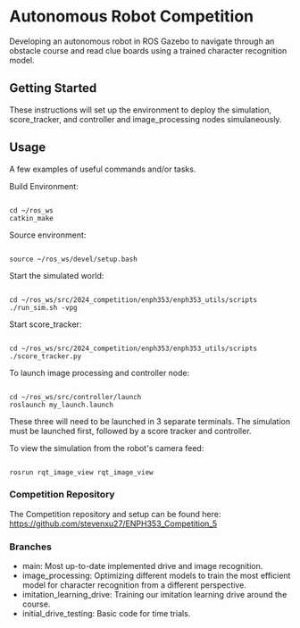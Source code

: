 # Autonomous Robot Competition

Developing an autonomous robot in ROS Gazebo to navigate through an obstacle course and read clue boards using a trained character recognition model.

## Getting Started

These instructions will set up the environment to deploy the simulation, score_tracker, and controller and image_processing nodes simulaneously. 


## Usage

A few examples of useful commands and/or tasks.

Build Environment:
```

cd ~/ros_ws
catkin_make

```
Source environment:
```

source ~/ros_ws/devel/setup.bash

```

Start the simulated world:
```

cd ~/ros_ws/src/2024_competition/enph353/enph353_utils/scripts
./run_sim.sh -vpg

```
Start score_tracker:
```

cd ~/ros_ws/src/2024_competition/enph353/enph353_utils/scripts
./score_tracker.py

```
To launch image processing and controller node:
```

cd ~/ros_ws/src/controller/launch
roslaunch my_launch.launch

```
These three will need to be launched in 3 separate terminals. The simulation must be launched first, followed by a score tracker and controller.

To view the simulation from the robot's camera feed:
```

rosrun rqt_image_view rqt_image_view

```
### Competition Repository

The Competition repository and setup can be found here: https://github.com/stevenxu27/ENPH353_Competition_5

### Branches

* main: Most up-to-date implemented drive and image recognition.
* image_processing: Optimizing different models to train the most efficient model for character recognition from a different perspective.
* imitation_learning_drive: Training our imitation learning drive around the course.
* initial_drive_testing: Basic code for time trials.

